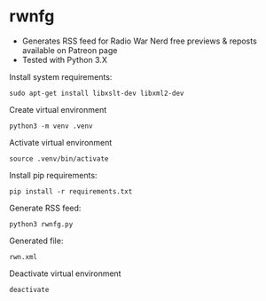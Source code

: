 # rwnfg

- Generates RSS feed for Radio War Nerd free previews & reposts available on Patreon page
- Tested with Python 3.X

Install system requirements:
```
sudo apt-get install libxslt-dev libxml2-dev
```

Create virtual environment
```
python3 -m venv .venv
```

Activate virtual environment
```
source .venv/bin/activate
```

Install pip requirements:
```
pip install -r requirements.txt
```

Generate RSS feed:
```
python3 rwnfg.py
```

Generated file:
```
rwn.xml
```

Deactivate virtual environment
```
deactivate
```
